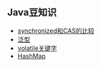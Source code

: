 ## Java豆知识

- [synchronized和CAS的比较](/cashe-synchronized-de-bi-jiao.md)
- [泛型](/fan-xing.md)
- [volatile关键字](https://mp.weixin.qq.com/s/DZkGRTan2qSzJoDAx7QJag)
- [HashMap](/hashmap.md)







